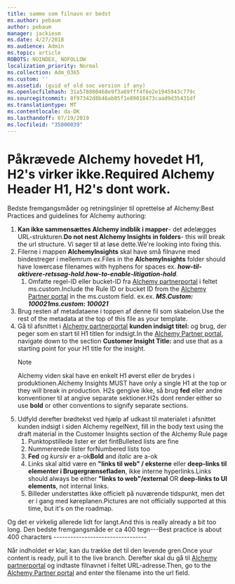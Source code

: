 ```yaml
---
title: samme som filnavn er bedst
ms.author: pebaum
author: pebaum
manager: jackiesm
ms.date: 4/27/2018
ms.audience: Admin
ms.topic: article
ROBOTS: NOINDEX, NOFOLLOW
localization_priority: Normal
ms.collection: Adm_O365
ms.custom: ''
ms.assetid: (guid of old soc version if any)
ms.openlocfilehash: 31a578800468e9f3a69fff4f6e2e1945943c779c
ms.sourcegitcommit: 8f97342d8b46ab05f1e89018473caad9d35431df
ms.translationtype: MT
ms.contentlocale: da-DK
ms.lasthandoff: 07/19/2019
ms.locfileid: "35800039"
---
```

# <a name="required-alchemy-header-h1-h2s-dont-work"></a><span data-ttu-id="4ef07-102">Påkrævede Alchemy hovedet H1, H2's virker ikke.</span><span class="sxs-lookup"><span data-stu-id="4ef07-102">Required Alchemy Header H1, H2's dont work.</span></span>
<span data-ttu-id="4ef07-103">Bedste fremgangsmåder og retningslinjer til oprettelse af Alchemy:</span><span class="sxs-lookup"><span data-stu-id="4ef07-103">Best Practices and guidelines for Alchemy authoring:</span></span>

1. <span data-ttu-id="4ef07-104">**Kan ikke sammensættes Alchemy indblik i mapper**- det ødelægges URL-strukturen.</span><span class="sxs-lookup"><span data-stu-id="4ef07-104">**Do not nest Alchemy Insights in folders**- this will break the url structure.</span></span> <span data-ttu-id="4ef07-105">Vi søger til at løse dette.</span><span class="sxs-lookup"><span data-stu-id="4ef07-105">We're looking into fixing this.</span></span>
1. <span data-ttu-id="4ef07-106">Filerne i mappen **AlchemyInsights** skal have små filnavne med bindestreger i mellemrum ex.</span><span class="sxs-lookup"><span data-stu-id="4ef07-106">Files in the **AlchemyInsights** folder should have lowercase filenames with hyphens for spaces ex.</span></span> <span data-ttu-id="4ef07-107">***how-til-aktivere-retssag-hold***.</span><span class="sxs-lookup"><span data-stu-id="4ef07-107">***how-to-enable-litigation-hold***.</span></span>
    1. <span data-ttu-id="4ef07-108">Omfatte regel-ID eller bucket-ID fra [Alchemy partnerportal](https://alchemyportal.azurewebsites.net) i feltet ms.custom.</span><span class="sxs-lookup"><span data-stu-id="4ef07-108">Include the Rule ID or bucket ID from the [Alchemy Partner portal](https://alchemyportal.azurewebsites.net) in the ms.custom field.</span></span> <span data-ttu-id="4ef07-109">ex.</span><span class="sxs-lookup"><span data-stu-id="4ef07-109">ex.</span></span> <span data-ttu-id="4ef07-110">***MS.Custom: 100021***</span><span class="sxs-lookup"><span data-stu-id="4ef07-110">***ms.custom: 100021***</span></span>
1. <span data-ttu-id="4ef07-111">Brug resten af metadataene i toppen af denne fil som skabelon.</span><span class="sxs-lookup"><span data-stu-id="4ef07-111">Use the rest of the metadata at the top of this file as your template.</span></span>
1. <span data-ttu-id="4ef07-112">Gå til afsnittet i [Alchemy partnerportal](https://alchemyportal.azurewebsites.net) **kunden indsigt titel:** og brug, der peger som en start til H1 titlen for indsigt.</span><span class="sxs-lookup"><span data-stu-id="4ef07-112">In the [Alchemy Partner portal](https://alchemyportal.azurewebsites.net), navigate down to the section **Customer Insight Title:** and use that as a starting point for your H1 title for the insight.</span></span> 
    > [!NOTE]
    > <span data-ttu-id="4ef07-113">Alchemy viden skal have en enkelt H1 øverst eller de brydes i produktionen.</span><span class="sxs-lookup"><span data-stu-id="4ef07-113">Alchemy Insights MUST have only a single H1 at the top or they will break in production.</span></span> <span data-ttu-id="4ef07-114">H2s gengive ikke, så brug **fed** eller andre konventioner til at angive separate sektioner.</span><span class="sxs-lookup"><span data-stu-id="4ef07-114">H2s dont render either so use **bold** or other conventions to signify separate sections.</span></span>
1. <span data-ttu-id="4ef07-115">Udfyld derefter brødtekst ved hjælp af udkast til materialet i afsnittet kunden indsigt i siden Alchemy regel</span><span class="sxs-lookup"><span data-stu-id="4ef07-115">Next, fill in the body text using the draft material in the Customer Insights section of the Alchemy Rule page</span></span>
    1. <span data-ttu-id="4ef07-116">Punktopstillede lister er det fint</span><span class="sxs-lookup"><span data-stu-id="4ef07-116">Bulleted lists are fine</span></span>
    1. <span data-ttu-id="4ef07-117">Nummererede lister for</span><span class="sxs-lookup"><span data-stu-id="4ef07-117">Numbered lists too</span></span>
    1. <span data-ttu-id="4ef07-118">**Fed** og *kursiv* er a-ok</span><span class="sxs-lookup"><span data-stu-id="4ef07-118">**Bold** and *italic* are a-ok</span></span>
    1. <span data-ttu-id="4ef07-119">Links skal altid være en **"links til web" / eksterne** eller **deep-links til elementer i Brugergrænsefladen**, ikke interne hyperlinks.</span><span class="sxs-lookup"><span data-stu-id="4ef07-119">Links should always be either **"links to web"/external** OR **deep-links to UI elements**, not internal links.</span></span>
    1. <span data-ttu-id="4ef07-120">Billeder understøttes ikke officielt på nuværende tidspunkt, men det er i gang med køreplanen.</span><span class="sxs-lookup"><span data-stu-id="4ef07-120">Pictures are not officially supported at this time, but it's on the roadmap.</span></span>

<span data-ttu-id="4ef07-121">Og det er virkelig allerede lidt for langt.</span><span class="sxs-lookup"><span data-stu-id="4ef07-121">And this is really already a bit too long.</span></span> <span data-ttu-id="4ef07-122">Den bedste fremgangsmåde er ca 400 tegn---</span><span class="sxs-lookup"><span data-stu-id="4ef07-122">Best practice is about 400 characters ---------------------------------</span></span>

<span data-ttu-id="4ef07-123">Når indholdet er klar, kan du trække det til den levende gren.</span><span class="sxs-lookup"><span data-stu-id="4ef07-123">Once your content is ready, pull it to the live branch.</span></span> <span data-ttu-id="4ef07-124">Derefter skal du gå til [Alchemy partnerportal](https://alchemyportal.azurewebsites.net) og indtaste filnavnet i feltet URL-adresse.</span><span class="sxs-lookup"><span data-stu-id="4ef07-124">Then, go to the [Alchemy Partner portal](https://alchemyportal.azurewebsites.net) and enter the filename into the url field.</span></span> 